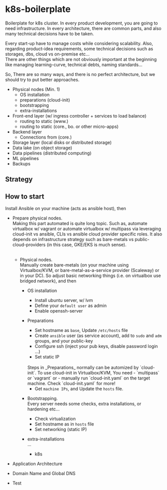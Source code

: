 # k8s-boilerplate

Boilerplate for k8s cluster. In every product development, you are going to need infrastructure.
In every architecture, there are common parts, and also many technical decisions have to be taken.

Every start-up have to manage costs while considering scalability.
Also, regarding product-idea requirements, some technical decisions such as storages, dbs, cloud vs on-premise etc...
<br>There are other things which are not obviously important at the beginning like managing learning-curve, technical debts, naming standards...

So, There are so many ways, and there is no perfect architecture, but we should try to put better approaches.

- Physical nodes (Min. 1)
  - OS installation
  - preparations (cloud-init)
  - bootstrapping
  - extra-installations
- Front-end layer (w/ ingress controller + services to load balance)
  - routing to static (www.)
  - routing to static (core., bo. or other micro-apps)
- Backend layer
  - Connections from (core.)
- Storage layer (local disks or distributed storage)
- Data lake (on object storage)
- Data pipelines (distributed computing)
- ML pipelines
- Backups

## Strategy

## How to start

Install Ansible on your machine (acts as ansible host), then

- Prepare physical nodes.
  <br>Making this part automated is quite long topic. Such as, automate virtualbox w/ vagrant or
  automate virtualbox w/ multipass via leveraging cloud-init vs ansible, CLIs vs ansible cloud provider specific roles.
  It also depends on infrastructure strategy such as bare-metals vs public-cloud-providers (in this case, GKE/EKS is much sense).
  <br><br>

  - Physical nodes.
    <br>Manually create bare-metals (on your machine using Virtualbox/KVM, or bare-metal-as-a-service provider (Scaleway) or
    in your DC). So adjust basic networking things (i.e. on virtualbox use bridged network), and then
    - OS installation
      - Install ubuntu server, w/ lvm
      - Define your `default user` as admin
      - Enable openssh-server
    - Preparations
      - Set hostname as `base`, Update `/etc/hosts` file
      - Create `ansible` user (as service account), add to `sudo` and `adm` groups, and your public-key
      - Configure ssh (inject your pub keys, disable password login ...)
      - Set static IP

      <br>
      Steps in _Preparations_ normally can be automized by `cloud-init`. To use cloud-init in Virtualbox/KVM, You need 
        - `multipass` or `vagrant` or 
        -  manually run `cloud-init.yaml` on the target machine. Check `cloud-init.yaml` for more!
      
      - Get `machine IPs`, and Update the `hosts` file.
    - Bootstrapping.
      <br>Every server needs some checks, extra installations, or hardening etc...
      - Check virtualization
      - Set hostname as in `hosts` file
      - Set networking (static IP)
    - extra-installations
      <br>...
      - k8s

- Application Architecture

- Domain Name and Global DNS

- Test